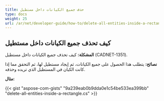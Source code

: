 ```yaml
---
title: حذف جميع الكيانات داخل مستطيل
type: docs
weight: 25
url: /ar/net/developer-guide/how-to/delete-all-entities-inside-a-rectangle/
---
```


## **كيف تحذف جميع الكيانات داخل مستطيل**

**المشكلة:** كيف تحذف جميع الكيانات داخل مستطيل (CADNET-1351).

**نصائح:** يتطلب هذا الحصول على جميع الكيانات، ثم إيجاد مستطيل لها، ثم التحقق مما إذا كانت الكيان في المستطيل الذي تريده وحذفه.

**مثال:**

{{< gist "aspose-com-gists" "9a239eab0b9dda0e1c54be533ea399bb" "delete-all-entities-inside-a-rectangle.cs" >}}
